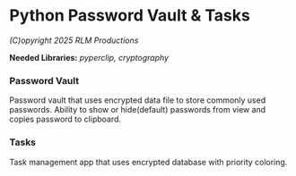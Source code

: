 # Python Password Vault & Tasks
*(C)opyright 2025 RLM Productions*

<b>Needed Libraries:</b> *pyperclip, cryptography*

### Password Vault
Password vault that uses encrypted data file to store commonly used passwords. Ability to show or hide(default) passwords from view and copies password to clipboard.

### Tasks
Task management app that uses encrypted database with priority coloring.
